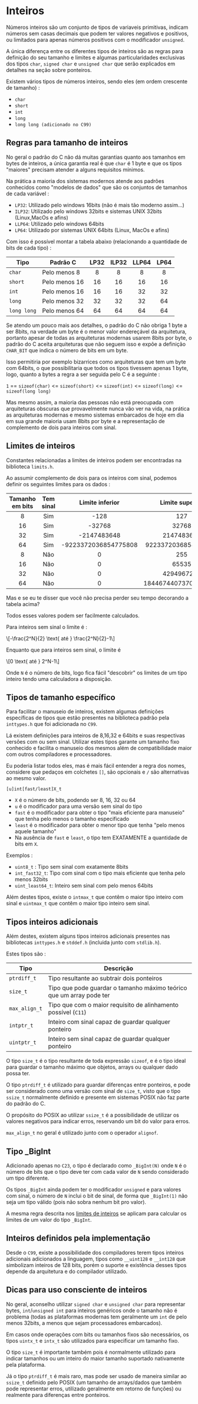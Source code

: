 # Inteiros
Números inteiros são um conjunto de tipos de variaveis primitivas, indicam números sem casas decimais que podem ter valores negativos e positivos, ou limitados para apenas números positivos com o modificador `unsigned`.

A única diferença entre os diferentes tipos de inteiros são as regras para definição do seu tamanho e limites e algumas particularidades exclusivas dos tipos `char`, `signed char` e `unsigned char` que serão explicados em detalhes na seção sobre ponteiros.

Existem vários tipos de números inteiros, sendo eles (em ordem crescente de tamanho) : 
- `char` 
- `short` 
- `int` 
- `long` 
- `long long (adicionado no C99)` 

## Regras para tamanho de inteiros

No geral o padrão do C não dá muitas garantias quanto aos tamanhos em bytes de inteiros, a única garantia real é que `char` é 1 byte e que os tipos "maiores" precisam atender a alguns requisitos mínimos.

Na prática a maioria dos sistemas modernos atende aos padrões conhecidos como "modelos de dados" que são os conjuntos de tamanhos de cada variável : 
- `LP32`: Utilizado pelo windows 16bits (não é mais tão moderno assim...)
- `ILP32`: Utilizado pelo windows 32bits e sistemas UNIX 32bits (Linux,MacOs e afins)
- `LLP64`: Utilizado pelo windows 64bits
- `LP64`: Utilizado por sistemas UNIX 64bits (Linux, MacOs e afins)

Com isso é possível montar a tabela abaixo (relacionando a quantidade de bits de cada tipo) : 

| Tipo        | Padrão C       | LP32 | ILP32 | LLP64 | LP64 |  
| ----------- | -------------- | :--: | :---: | :---: | :--: |
| `char`      | Pelo menos 8   |  8   |   8   |   8   |   8  |
| `short`     | Pelo menos 16  |  16  |   16  |  16   |  16  |
| `int`       | Pelo menos 16  |  16  |   16  |  32   |  32  |
| `long`      | Pelo menos 32  |  32  |   32  |  32   |  64  |
| `long long` | Pelo menos 64  |  64  |   64  |  64   |  64  |

Se atendo um pouco mais aos detalhes, o padrão do C não obriga 1 byte a ser 8bits, na verdade um byte é o menor valor endereçável da arquitetura, portanto apesar de todas as arquiteturas modernas usarem 8bits por byte, o padrão do C aceita arquiteturas que não seguem isso e expõe a definição `CHAR_BIT` que indica o número de bits em um byte.

Isso permitiria por exemplo bizarrices como arquiteturas que tem um byte com 64bits, o que possibilitaria que todos os tipos tivessem apenas 1 byte, logo, quanto a bytes a regra a ser seguida pelo C é a seguinte : 

`1` == `sizeof(char)` <= `sizeof(short)` <= `sizeof(int)` <= `sizeof(long)` <= `sizeof(long long)`

Mas mesmo assim, a maioria das pessoas não está preocupada com arquiteturas obscuras que provavelmente nunca vão ver na vida, na prática as arquiteturas modernas e mesmo sistemas embarcados de hoje em dia em sua grande maioria usam 8bits por byte e a representação de complemento de dois para inteiros com sinal.

## Limites de inteiros
Constantes relacionadas a limites de inteiros podem ser encontradas na biblioteca `limits.h`.

Ao assumir complemento de dois para os inteiros com sinal, podemos definir os seguintes limites para os dados : 

| Tamanho em bits | Tem sinal | Limite inferior      | Limite superior      |
| :-------------: | :-------: | :------------------: | :------------------: |
|        8        |    Sim    | -128                 | 127                  |
|       16        |    Sim    | -32768               | 32768                |
|       32        |    Sim    | -2147483648          | 2147483647           |
|       64        |    Sim    | -9223372036854775808 | 9223372036854775807  |
|        8        |    Não    | 0                    | 255                  |
|       16        |    Não    | 0                    | 65535                |
|       32        |    Não    | 0                    | 4294967295           |
|       64        |    Não    | 0                    | 18446744073709551616 |

Mas e se eu te disser que você não precisa perder seu tempo decorando a tabela acima? 

Todos esses valores podem ser facilmente calculados.

Para inteiros sem sinal o limite é : 

\\[-\frac{2^N}{2} \text{ até } \frac{2^N}{2}-1\\]

Enquanto que para inteiros sem sinal, o limite é 

\\[0 \text{ até } 2^N-1\\]

Onde `N` é o número de bits, logo fica fácil "descobrir" os limites de um tipo inteiro tendo uma calculadora a disposição.

## Tipos de tamanho específico 
Para facilitar o manuseio de inteiros, existem algumas definições específicas de tipos que estão presentes na biblioteca padrão pela `inttypes.h` que foi adicionada no `C99`.

Lá existem definições para inteiros de 8,16,32 e 64bits e suas respectivas versões com ou sem sinal. Utilizar estes tipos garante um tamanho fixo conhecido e facilita o manuseio dos mesmos além de compatibilidade maior com outros compiladores e processadores.

Eu poderia listar todos eles, mas é mais fácil entender a regra dos nomes, considere que pedaços em colchetes `[]`, são opcionais e `/` são alternativas ao mesmo valor. 

`[u]int[fast/least]X_t`

- `X` é o número de bits, podendo ser 8, 16, 32 ou 64
- `u` é o modificador para uma versão sem sinal do tipo
- `fast` é o modificador para obter o tipo "mais eficiente para manuseio" que tenha pelo menos o tamanho especificado
- `least` é o modificador para obter o menor tipo que tenha "pelo menos aquele tamanho"
- Na ausência de `fast` e `least`, o tipo tem EXATAMENTE a quantidade de bits em `X`. 

Exemplos : 
- `uint8_t` : Tipo sem sinal com exatamente 8bits
- `int_fast32_t`: Tipo com sinal com o tipo mais eficiente que tenha pelo menos 32bits
- `uint_least64_t`: Inteiro sem sinal com pelo menos 64bits

Além destes tipos, existe o `intmax_t` que contêm o maior tipo inteiro com sinal  e `uintmax_t` que contêm o maior tipo inteiro sem sinal.

## Tipos inteiros adicionais
Além destes, existem alguns tipos inteiros adicionais presentes nas bibliotecas `inttypes.h` e `stddef.h` (incluida junto com `stdlib.h`).

Estes tipos são : 

| Tipo          | Descrição                                                            |
| ------------- | -------------------------------------------------------------------- |
| `ptrdiff_t`   | Tipo resultante ao subtrair dois ponteiros                           | 
| `size_t`      | Tipo que pode guardar o tamanho máximo teórico que um array pode ter |
| `max_align_t` | Tipo que com o maior requisito de alinhamento possível (`C11`)       |
| `intptr_t`    | Inteiro com sinal capaz de guardar qualquer ponteiro                 |
| `uintptr_t`   | Inteiro sem sinal capaz de guardar qualquer ponteiro                 |

O tipo `size_t` é o tipo resultante de toda expressão `sizeof`, e é o tipo ideal para guardar o tamanho máximo que objetos, arrays ou qualquer dado possa ter.

O tipo `ptrdiff_t` é utilizado para guardar diferenças entre ponteiros, e pode ser considerado como uma versão com sinal de `size_t`, visto que o tipo `ssize_t` normalmente definido e presente em sistemas POSIX não faz parte do padrão do C.

O propósito do POSIX ao utilizar `ssize_t` é a possibilidade de utilizar os valores negativos para indicar erros, reservando um bit do valor para erros.

`max_align_t` no geral é utilizado junto com o operador `alignof`.

## Tipo _BigInt
Adicionado apenas no `C23`, o tipo é declarado como `_BigInt(N)` onde `N` é o número de bits que o tipo deve ter com cada valor de `N` sendo considerado um tipo diferente.

Os tipos `_BigInt` ainda podem ter o modificador `unsigned` e para valores com sinal, o número de `N` inclui o bit de sinal, de forma que `_BigInt(1)` não seja um tipo válido (pois não sobra nenhum bit pro valor).

A mesma regra descrita nos [limites de inteiros](#limites-de-inteiros) se aplicam para calcular os limites de um valor do tipo `_BigInt`.

## Inteiros definidos pela implementação
Desde o `C99`, existe a possibilidade dos compiladores terem tipos inteiros adicionais adicionados a linguagem, tipos como `__uint128` e `__int128` que simbolizam inteiros de 128 bits, porém o suporte e existência desses tipos depende da arquitetura e do compilador utilizado.

## Dicas para uso consciente de inteiros
No geral, aconselho utilizar `signed char` e `unsigned char` para representar bytes, `int`/`unsigned int` para inteiros genéricos onde o tamanho não é problema (todas as plataformas modernas tem geralmente um `int` de pelo menos 32bits, a menos que sejam processadores embarcados).

Em casos onde operações com bits ou tamanhos fixos são necessários, os tipos `uintx_t` e `intx_t` são utilizados para especificar um tamanho fixo.

O tipo `size_t` é importante também pois é normalmente utilizado para indicar tamanhos ou um inteiro do maior tamanho suportado nativamente pela plataforma.

Já o tipo `ptrdiff_t` é mais raro, mas pode ser usado de maneira similar ao `ssize_t` definido pelo POSIX (um tamanho de arrays/dados que também pode representar erros, utilizado geralmente em retorno de funções) ou realmente para diferenças entre ponteiros.






